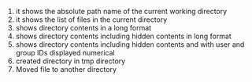 1) it shows the absolute path name of the current working directory
2) it shows the list of files in the current directory
3) shows directory contents in a long format
4) shows directory contents including hidden contents in long format
5) shows directory contents including hidden contents and with user and group IDs displayed numerical
6)  created directory in tmp directory
7) Moved file to another directory
